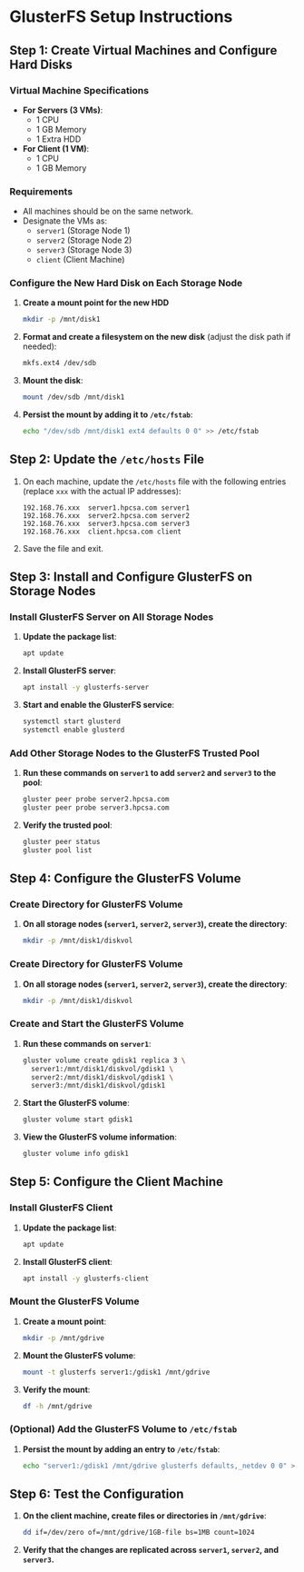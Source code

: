 # GlusterFS Setup Instructions

## Step 1: Create Virtual Machines and Configure Hard Disks

### Virtual Machine Specifications
- **For Servers (3 VMs)**:
  - 1 CPU
  - 1 GB Memory
  - 1 Extra HDD
- **For Client (1 VM)**:
  - 1 CPU
  - 1 GB Memory

### Requirements
- All machines should be on the same network.
- Designate the VMs as:
  - `server1` (Storage Node 1)
  - `server2` (Storage Node 2)
  - `server3` (Storage Node 3)
  - `client` (Client Machine)

### Configure the New Hard Disk on Each Storage Node
1. **Create a mount point for the new HDD**
   ```bash
   mkdir -p /mnt/disk1
   ```
2. **Format and create a filesystem on the new disk** (adjust the disk path if needed):
   ```bash
   mkfs.ext4 /dev/sdb
   ```
3. **Mount the disk**:
   ```bash
   mount /dev/sdb /mnt/disk1
   ```
4. **Persist the mount by adding it to `/etc/fstab`**:
   ```bash
   echo "/dev/sdb /mnt/disk1 ext4 defaults 0 0" >> /etc/fstab
   ```

## Step 2: Update the `/etc/hosts` File
1. On each machine, update the `/etc/hosts` file with the following entries (replace `xxx` with the actual IP addresses):
   ```
   192.168.76.xxx  server1.hpcsa.com server1
   192.168.76.xxx  server2.hpcsa.com server2
   192.168.76.xxx  server3.hpcsa.com server3
   192.168.76.xxx  client.hpcsa.com client
   ```
2. Save the file and exit.

## Step 3: Install and Configure GlusterFS on Storage Nodes

### Install GlusterFS Server on All Storage Nodes
1. **Update the package list**:
   ```bash
   apt update
   ```
2. **Install GlusterFS server**:
   ```bash
   apt install -y glusterfs-server
   ```
3. **Start and enable the GlusterFS service**:
   ```bash
   systemctl start glusterd
   systemctl enable glusterd
   ```

### Add Other Storage Nodes to the GlusterFS Trusted Pool
1. **Run these commands on `server1` to add `server2` and `server3` to the pool**:
   ```bash
   gluster peer probe server2.hpcsa.com
   gluster peer probe server3.hpcsa.com
   ```
2. **Verify the trusted pool**:
   ```bash
   gluster peer status
   gluster pool list
   ```

## Step 4: Configure the GlusterFS Volume

### Create Directory for GlusterFS Volume
1. **On all storage nodes (`server1`, `server2`, `server3`), create the directory**:
   ```bash
   mkdir -p /mnt/disk1/diskvol
   ```

### Create Directory for GlusterFS Volume
1. **On all storage nodes (`server1`, `server2`, `server3`), create the directory**:
   ```bash
   mkdir -p /mnt/disk1/diskvol
   ```

### Create and Start the GlusterFS Volume
1. **Run these commands on `server1`**:
   ```bash
   gluster volume create gdisk1 replica 3 \
     server1:/mnt/disk1/diskvol/gdisk1 \
     server2:/mnt/disk1/diskvol/gdisk1 \
     server3:/mnt/disk1/diskvol/gdisk1
   ```
2. **Start the GlusterFS volume**:
   ```bash
   gluster volume start gdisk1
   ```
3. **View the GlusterFS volume information**:
   ```bash
   gluster volume info gdisk1
   ```

## Step 5: Configure the Client Machine

### Install GlusterFS Client
1. **Update the package list**:
   ```bash
   apt update
   ```
2. **Install GlusterFS client**:
   ```bash
   apt install -y glusterfs-client
   ```

### Mount the GlusterFS Volume
1. **Create a mount point**:
   ```bash
   mkdir -p /mnt/gdrive
   ```
2. **Mount the GlusterFS volume**:
   ```bash
   mount -t glusterfs server1:/gdisk1 /mnt/gdrive
   ```
3. **Verify the mount**:
   ```bash
   df -h /mnt/gdrive
   ```

### (Optional) Add the GlusterFS Volume to `/etc/fstab`
1. **Persist the mount by adding an entry to `/etc/fstab`**:
   ```bash
   echo "server1:/gdisk1 /mnt/gdrive glusterfs defaults,_netdev 0 0" >> /etc/fstab
   ```

## Step 6: Test the Configuration

1. **On the client machine, create files or directories in `/mnt/gdrive`**:
   ```bash
   dd if=/dev/zero of=/mnt/gdrive/1GB-file bs=1MB count=1024
   ```
2. **Verify that the changes are replicated across `server1`, `server2`, and `server3`.**
